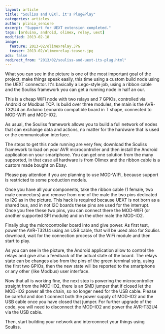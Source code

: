 ```yaml
---
layout: article
title: "Souliss and UEXT, it's Plug&Play"
categories: articles
author: plinio_seniore
excerpt: "Support for UEXT extension completed."
tags: [arduino, android, olimex, relay, uext]
modified: 2013-02-18
image:
  feature: 2013-02/olimexrelay.JPG
  teaser: 2013-02/olimexrelay-teaser.jpg
ads: false  
redirect_from: "2013/02/souliss-and-uext-its-plug.html"
---
```


What you can see in the picture is one of the most important goal of the project, make things speak easily, this time using a custom build node using the UEXT connector. It's basically a Lego-style job, using a ribbon cable and the Souliss framework you can get a running node in half an our.

This is a cheap WiFi node with two relays and 7 GPIOs, controlled via Android or Modbus TCP. Is build over three modules, the main is the AVR-T32U4 an Arduino Leonardo compatible board in T shape, connected to MOD-WIFI and MOD-IO2.

As usual, the Souliss framework allows you to build a full network of nodes that can exchange data and actions, no matter for the hardware that is used or the communication interface.

The steps to get this node running are very few, download the Souliss framework to load on your AVR microcontroller and then install the Android application on your smartphone. You can get one solution from the many supported, in that case all hardware is from Olimex and the ribbon cable is a custom made bought on Ebay.

Please pay attention if you are planning to use MOD-WIFI, because support is restricted to some production models. 

Once you have all your components, take the ribbon cable (1 female, two male connectors) and remove from one of the male the two pins dedicated to I2C as in the picture. This hack is required because UEXT is not born as a shared bus, and in not I2C boards these pins are used for the interrupt.
Once you free these two pins, you can connect there the MOD-WIFI (or another supported SPI module) and on the other male the MOD-IO2.

Finally plug the microcontroller board into and give power. As first test, power the AVR-T32U4 using an USB cable, that will be used also for Souliss download, wait for the connection process of the WiFi module and then start to play.

As you can see in the picture, the Android application allow to control the relays and give also a feedback of the actual state of the board. The relays state can be changes also from the pins of the green terminal strip, using the first two GPIOs, then the new state will be reported to the smartphone or any other (like Modbus) user interface.

Now that all is working fine, the next step is powering the microcontroller straight from the MOD-IO2, there is an SMD jumper that if closed let the MOD-IO2 power all the chain, so no longer need for the USB cable. Please be careful and don't connect both the power supply of MOD-IO2 and the USB cable once you have closed that jumper. For further upgrade of the code, you will need to disconnect the MOD-IO2 and power the AVR-T32U4 via the USB cable.

Then, start building your network and interconnect your things using Souliss.
